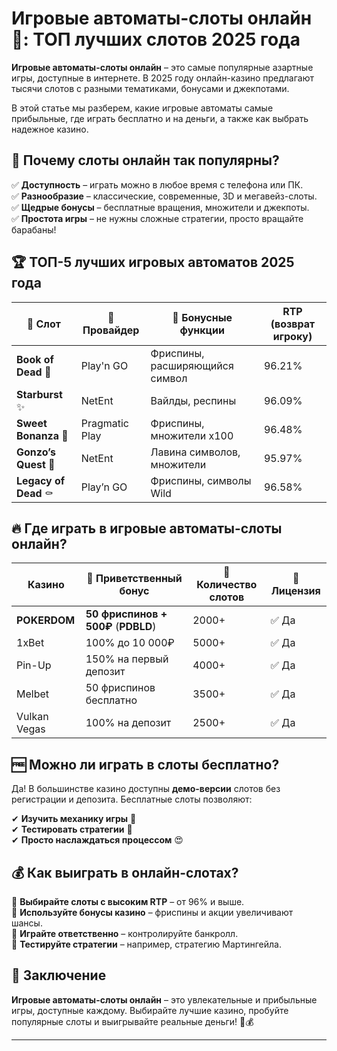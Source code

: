 # Игровые автоматы-слоты онлайн 🎰: ТОП лучших слотов 2025 года  

**Игровые автоматы-слоты онлайн** – это самые популярные азартные игры, доступные в интернете. В 2025 году онлайн-казино предлагают тысячи слотов с разными тематиками, бонусами и джекпотами.  

В этой статье мы разберем, какие игровые автоматы самые прибыльные, где играть бесплатно и на деньги, а также как выбрать надежное казино.  

## 🎯 Почему слоты онлайн так популярны?  

✅ **Доступность** – играть можно в любое время с телефона или ПК.  
✅ **Разнообразие** – классические, современные, 3D и мегавейз-слоты.  
✅ **Щедрые бонусы** – бесплатные вращения, множители и джекпоты.  
✅ **Простота игры** – не нужны сложные стратегии, просто вращайте барабаны!  

## 🏆 ТОП-5 лучших игровых автоматов 2025 года  

| 🎰 Слот          | 🎡 Провайдер | 🎁 Бонусные функции | RTP (возврат игроку) |  
|-----------------|-------------|-------------------|-----------------|  
| **Book of Dead** 📖 | Play'n GO | Фриспины, расширяющийся символ | 96.21% |  
| **Starburst** ✨ | NetEnt | Вайлды, респины | 96.09% |  
| **Sweet Bonanza** 🍭 | Pragmatic Play | Фриспины, множители x100 | 96.48% |  
| **Gonzo’s Quest** 🗿 | NetEnt | Лавина символов, множители | 95.97% |  
| **Legacy of Dead** ⚰ | Play’n GO | Фриспины, символы Wild | 96.58% |  

## 🔥 Где играть в игровые автоматы-слоты онлайн?  

| Казино         | 🎁 Приветственный бонус | 🎰 Количество слотов | 📜 Лицензия |  
|---------------|----------------------|----------------|---------|  
| **POKERDOM**  | **50 фриспинов + 500₽** (**PDBLD**) | 2000+ | ✅ Да |  
| 1xBet         | 100% до 10 000₽ | 5000+ | ✅ Да |  
| Pin-Up        | 150% на первый депозит | 4000+ | ✅ Да |  
| Melbet        | 50 фриспинов бесплатно | 3500+ | ✅ Да |  
| Vulkan Vegas  | 100% на депозит | 2500+ | ✅ Да |  

## 🆓 Можно ли играть в слоты бесплатно?  

Да! В большинстве казино доступны **демо-версии** слотов без регистрации и депозита. Бесплатные слоты позволяют:  

✔ **Изучить механику игры** 🎰  
✔ **Тестировать стратегии** 🔄  
✔ **Просто наслаждаться процессом** 😍  

## 💰 Как выиграть в онлайн-слотах?  

📌 **Выбирайте слоты с высоким RTP** – от 96% и выше.  
📌 **Используйте бонусы казино** – фриспины и акции увеличивают шансы.  
📌 **Играйте ответственно** – контролируйте банкролл.  
📌 **Тестируйте стратегии** – например, стратегию Мартингейла.  

## 🎲 Заключение  

**Игровые автоматы-слоты онлайн** – это увлекательные и прибыльные игры, доступные каждому. Выбирайте лучшие казино, пробуйте популярные слоты и выигрывайте реальные деньги! 🎰💰  

---  


